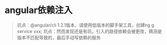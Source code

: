 # angular依赖注入

> 坑点：@angular/cli 1.2.1版本，请使用低版本的脚手架工具，创建ng g service xxx;
> 坑点：然而发现还是有坑，引入的路径依赖会被更改，猜测是版本不匹配导致的，最后手动写依赖的服务





